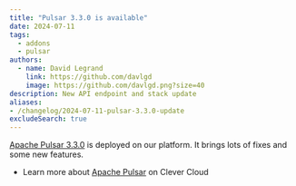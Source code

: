 ```yaml
---
title: "Pulsar 3.3.0 is available"
date: 2024-07-11
tags:
  - addons
  - pulsar
authors:
  - name: David Legrand
    link: https://github.com/davlgd
    image: https://github.com/davlgd.png?size=40
description: New API endpoint and stack update
aliases:
- /changelog/2024-07-11-pulsar-3.3.0-update
excludeSearch: true
---
```


[Apache Pulsar 3.3.0](https://github.com/apache/pulsar/releases/tag/v3.3.0) is deployed on our platform. It brings lots of fixes and some new features.

- Learn more about [Apache Pulsar](https://www.clever-cloud.com/product/pulsar/) on Clever Cloud
